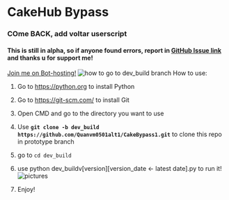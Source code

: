 # CakeHub Bypass
### COme BACK, add voltar userscript
#### This is still in **alpha**, so if anyone found errors, report in [GitHub Issue link](https://github.com/Quanvm0501alt1/CakeBypass1/issues) and thanks u for support me!
[Join me on Bot-hosting!](https://bot-hosting.net/?aff=1285860403007586366)
![how to go to dev_build branch](https://github.com/Quanvm0501alt1/CakeHubBypass1/raw/refs/heads/dev_build/pictures.bmp)
How to use:
1. Go to https://python.org to install Python
2. Go to https://git-scm.com/ to install Git
3. Open CMD and go to the directory you want to use
4. Use **`git clone -b dev_build https://github.com/Quanvm0501alt1/CakeBypass1.git`** to clone this repo in prototype branch
5. go to `cd dev_build`
6. use python dev_buildv[version][version_date <- latest date].py to run it!
![pictures](https://github.com/user-attachments/assets/dc8476fa-7b22-447b-9dff-5bc9e02646a1)

7. Enjoy!
